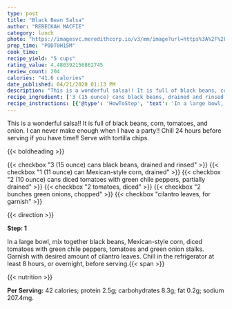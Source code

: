 ```yaml
---
type: post
title: "Black Bean Salsa"
author: "REBECKAH MACFIE"
category: lunch
photo: "https://imagesvc.meredithcorp.io/v3/mm/image?url=https%3A%2F%2Fimages.media-allrecipes.com%2Fuserphotos%2F8185.jpg"
prep_time: "P0DT0H15M"
cook_time: 
recipe_yield: "5 cups"
rating_value: 4.480392156862745
review_count: 204
calories: "41.6 calories"
date_published: 04/21/2020 01:13 PM
description: "This is a wonderful salsa!! It is full of black beans, corn, tomatoes, and onion. I can never make enough when I have a party!! Chill 24 hours before serving if you have time!! Serve with tortilla chips."
recipe_ingredient: ['3 (15 ounce) cans black beans, drained and rinsed', '1 (11 ounce) can Mexican-style corn, drained', '2 (10 ounce) cans diced tomatoes with green chile peppers, partially drained', '2 tomatoes, diced', '2 bunches green onions, chopped', 'cilantro leaves, for garnish']
recipe_instructions: [{'@type': 'HowToStep', 'text': 'In a large bowl, mix together black beans, Mexican-style corn, diced tomatoes with green chile peppers, tomatoes and green onion stalks. Garnish with desired amount of cilantro leaves. Chill in the refrigerator at least  8 hours, or overnight, before serving.\n'}]
---
```


This is a wonderful salsa!! It is full of black beans, corn, tomatoes, and onion. I can never make enough when I have a party!! Chill 24 hours before serving if you have time!! Serve with tortilla chips. 

{{< boldheading >}}

{{< checkbox "3 (15 ounce) cans black beans, drained and rinsed" >}}
{{< checkbox "1 (11 ounce) can Mexican-style corn, drained" >}}
{{< checkbox "2 (10 ounce) cans diced tomatoes with green chile peppers, partially drained" >}}
{{< checkbox "2  tomatoes, diced" >}}
{{< checkbox "2 bunches green onions, chopped" >}}
{{< checkbox "cilantro leaves, for garnish" >}}


{{< direction >}}

**Step: 1**

In a large bowl, mix together black beans, Mexican-style corn, diced tomatoes with green chile peppers, tomatoes and green onion stalks. Garnish with desired amount of cilantro leaves. Chill in the refrigerator at least  8 hours, or overnight, before serving.{{< span >}}

{{< nutrition >}}

**Per Serving:** 42 calories; protein 2.5g; carbohydrates 8.3g; fat 0.2g; sodium 207.4mg.